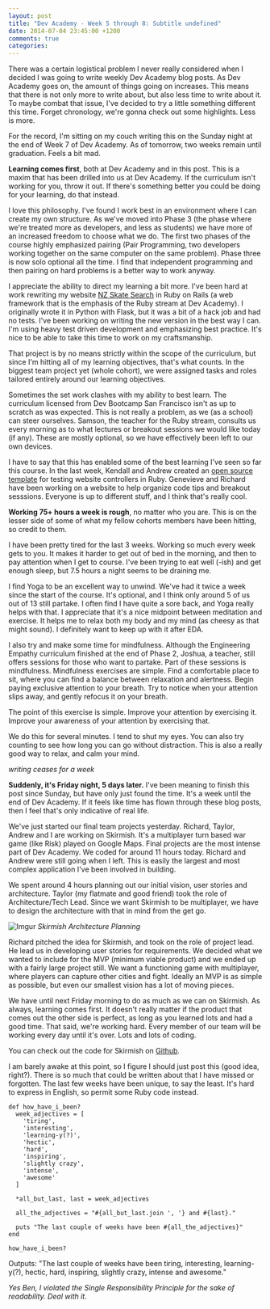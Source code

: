 ```yaml
---
layout: post
title: "Dev Academy - Week 5 through 8: Subtitle undefined"
date: 2014-07-04 23:45:00 +1200
comments: true
categories: 
---
```


There was a certain logistical problem I never really considered when I decided I was going to write weekly Dev Academy blog posts. As Dev Academy goes on, the amount of things going on increases. This means that there is not only more to write about, but also less time to write about it. To maybe combat that issue, I've decided to try a little something different this time. Forget chronology, we're gonna check out some highlights. Less is more.

For the record, I'm sitting on my couch writing this on the Sunday night at the end of Week 7 of Dev Academy. As of tomorrow, two weeks remain until graduation. Feels a bit mad.

**Learning comes first**, both at Dev Academy and in this post. This is a maxim that has been drilled into us at Dev Academy. If the curriculum isn't working for you, throw it out. If there's something better you could be doing for your learning, do that instead.

I love this philosophy. I've found I work best in an environment where I can create my own structure. As we've moved into Phase 3 (the phase where we're treated more as developers, and less as students) we have more of an increased freedom to choose what we do. The first two phases of the course highly emphasized pairing (Pair Programming, two developers working together on the same computer on the same problem). Phase three is now solo optional all the time. I find that independent programming and then pairing on hard problems is a better way to work anyway.

<!--more-->

I appreciate the ability to direct my learning a bit more. I've been hard at work rewriting my website [NZ Skate Search](http://www.nzskatesearch.com/) in Ruby on Rails (a web framework that is the emphasis of the Ruby stream at Dev Academy). I originally wrote it in Python with Flask, but it was a bit of a hack job and had no tests. I've been working on writing the new version in the best way I can. I'm using heavy test driven development and emphasizing best practice. It's nice to be able to take this time to work on my craftsmanship.

That project is by no means strictly within the scope of the curriculum, but since I'm hitting all of my learning objectives, that's what counts. In the biggest team project yet (whole cohort), we were assigned tasks and roles tailored entirely around our learning objectives.

Sometimes the set work clashes with my ability to best learn. The curriculum licensed from Dev Bootcamp San Francisco isn't as up to scratch as was expected. This is not really a problem, as we (as a school) can steer ourselves. Samson, the teacher for the Ruby stream, consults us every morning as to what lectures or breakout sessions we would like today (if any). These are mostly optional, so we have effectively been left to our own devices.

I have to say that this has enabled some of the best learning I've seen so far this course. In the last week, Kendall and Andrew created an [open source template](https://github.com/kendallflutey/rspec-controller-testing) for testing website controllers in Ruby. Genevieve and Richard have been working on a website to help organize code tips and breakout sesssions. Everyone is up to different stuff, and I think that's really cool.

**Working 75+ hours a week is rough**, no matter who you are. This is on the lesser side of some of what my fellow cohorts members have been hitting, so credit to them.

I have been pretty tired for the last 3 weeks. Working so much every week gets to you. It makes it harder to get out of bed in the morning, and then to pay attention when I get to course. I've been trying to eat well (-ish) and get enough sleep, but 7.5 hours a night seems to be draining me.

I find Yoga to be an excellent way to unwind. We've had it twice a week since the start of the course. It's optional, and I think only around 5 of us out of 13 still partake. I often find I have quite a sore back, and Yoga really helps with that. I appreciate that it's a nice midpoint between meditation and exercise. It helps me to relax both my body and my mind (as cheesy as that might sound). I definitely want to keep up with it after EDA.

I also try and make some time for mindfulness. Although the Engineering Empathy curriculum finished at the end of Phase 2, Joshua, a teacher, still offers sessions for those who want to partake. Part of these sessions is mindfulness. Mindfulness exercises are simple. Find a comfortable place to sit, where you can find a balance between relaxation and alertness. Begin paying exclusive attention to your breath. Try to notice when your attention slips away, and gently refocus it on your breath.

The point of this exercise is simple. Improve your attention by exercising it. Improve your awareness of your attention by exercising that.

We do this for several minutes. I tend to shut my eyes. You can also try counting to see how long you can go without distraction. This is also a really good way to relax, and calm your mind.

*writing ceases for a week*

**Suddenly, it's Friday night, 5 days later.** I've been meaning to finish this post since Sunday, but have only just found the time. It's a week until the end of Dev Academy. If it feels like time has flown through these blog posts, then I feel that's only indicative of real life.

We've just started our final team projects yesterday. Richard, Taylor, Andrew and I are working on Skirmish. It's a multiplayer turn based war game (like Risk) played on Google Maps. Final projects are the most intense part of Dev Academy. We coded for around 11 hours today. Richard and Andrew were still going when I left. This is easily the largest and most complex application I've been involved in building.

We spent around 4 hours planning out our initial vision, user stories and architecture. Taylor (my flatmate and good friend) took the role of Architecture/Tech Lead. Since we want Skirmish to be multiplayer, we have to design the architecture with that in mind from the get go. 

![Imgur](http://i.imgur.com/GhvdbPk.jpg)
*Skirmish Architecture Planning*

Richard pitched the idea for Skirmish, and took on the role of project lead. He lead us in developing user stories for requirements. We decided what we wanted to include for the MVP (minimum viable product) and we ended up with a fairly large project still. We want a functioning game with multiplayer, where players can capture other cities and fight. Ideally an MVP is as simple as possible, but even our smallest vision has a lot of moving pieces.

We have until next Friday morning to do as much as we can on Skirmish. As always, learning comes first. It doesn't really matter if the product that comes out the other side is perfect, as long as you learned lots and had a good time. That said, we're working hard. Every member of our team will be working every day until it's over. Lots and lots of coding.

You can check out the code for Skirmish on [Github](http://github.com/rantgames).

I am barely awake at this point, so I figure I should just post this (good idea, right?). There is so much that could be written about that I have missed or forgotten. The last few weeks have been unique, to say the least. It's hard to express in English, so permit some Ruby code instead.

```
def how_have_i_been?
  week_adjectives = [
    'tiring',
    'interesting',
    'learning-y(?)',
    'hectic',
    'hard',
    'inspiring',
    'slightly crazy',
    'intense',
    'awesome'
  ]

  *all_but_last, last = week_adjectives

  all_the_adjectives = "#{all_but_last.join ', '} and #{last}."

  puts "The last couple of weeks have been #{all_the_adjectives}"
end

how_have_i_been?
```
Outputs: "The last couple of weeks have been tiring, interesting, learning-y(?), hectic, hard, inspiring, slightly crazy, intense and awesome."

*Yes Ben, I violated the Single Responsibility Principle for the sake of readability. Deal with it.*